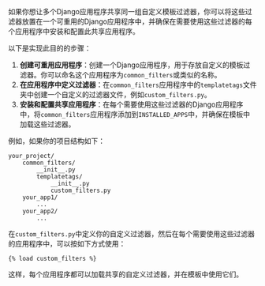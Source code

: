 
如果你想让多个Django应用程序共享同一组自定义模板过滤器，你可以将这些过滤器放置在一个可重用的Django应用程序中，并确保在需要使用这些过滤器的每个应用程序中安装和配置此共享应用程序。

以下是实现此目的的步骤：

1. **创建可重用应用程序**：创建一个Django应用程序，用于存放自定义的模板过滤器。你可以命名这个应用程序为`common_filters`或类似的名称。
2. **在应用程序中定义过滤器**：在`common_filters`应用程序中的`templatetags`文件夹中创建一个自定义的过滤器文件，例如`custom_filters.py`。
3. **安装和配置共享应用程序**：在每个需要使用这些过滤器的Django应用程序中，将`common_filters`应用程序添加到`INSTALLED_APPS`中，并确保在模板中加载这些过滤器。

例如，如果你的项目结构如下：

```
your_project/
    common_filters/
        __init__.py
        templatetags/
            __init__.py
            custom_filters.py
    your_app1/
        ...
    your_app2/
        ...
```

在`custom_filters.py`中定义你的自定义过滤器，然后在每个需要使用这些过滤器的应用程序中，可以按如下方式使用：

```
{% load custom_filters %}
```

这样，每个应用程序都可以加载共享的自定义过滤器，并在模板中使用它们。